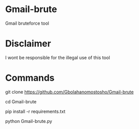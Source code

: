 # Gmail-brute
 

  Gmail bruteforce tool

 
# Disclaimer




  I wont be responsible for the illegal use of this tool





# Commands


 


 git clone https://github.com/Gbolahanomostosho/Gmail-brute




 cd Gmail-brute 



 pip install -r requirements.txt


 
 python Gmail-brute.py 





